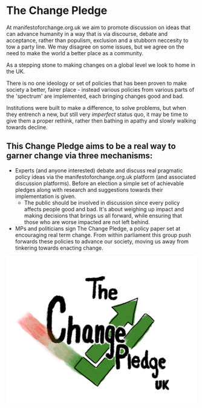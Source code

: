 # The Change Pledge
At manifestoforchange.org.uk we aim to promote discussion on ideas that can advance humanity in a way that is via discourse, debate and acceptance, rather than populism, exclusion and a stubborn neccesity to tow a party line. We may disagree on some issues, but we agree on the need to make the world a better place as a community.

As a stepping stone to making changes on a global level we look to home in the UK.

There is no one ideology or set of policies that has been proven to make society a better, fairer place - instead various policies from various parts of the 'spectrum' are implemented, each bringing changes good and bad. 

Institutions were built to make a difference, to solve problems, but when they entrench a new, but still very *imperfect* status quo, it may be time to give them a proper rethink, rather then bathing in apathy and slowly walking towards decline.

## This Change Pledge aims to be a real way to garner change via three mechanisms:
- Experts (and anyone interested) debate and discuss real pragmatic policy ideas via the manifestoforchange.org.uk platform (and associated discussion platforms). Before an election a simple set of achievable pledges along with research and suggestions towards their implementation is given.
	- The public should be involved in discussion since every policy affects people good and bad. It's about weighing up impact and making decisions that brings us all forward, while ensuring that those who are worse impacted are not left behind.
- MPs and politicians sign The Change Pledge, a policy paper set at encouraging real term change. From within parliament this group push forwards these policies to advance our society, moving us away from tinkering towards enacting change.

![thechangepledgelogo.png](../Media/thechangepledgelogo.png)


